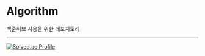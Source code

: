 # Algorithm
백준허브 사용을 위한 레포지토리
<hr>

[![Solved.ac Profile](http://mazassumnida.wtf/api/v2/generate_badge?boj=wkdgns135)](https://solved.ac/wkdgns135/)

